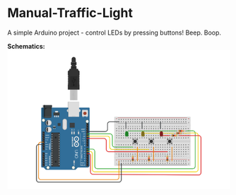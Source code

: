 # Manual-Traffic-Light
A simple Arduino project - control LEDs by pressing buttons! Beep. Boop.

**Schematics:**
<br/>
![Manual-Traffic-Light-Schematics](https://github.com/GReturn/Manual-Traffic-Light/blob/main/Manual-Traffic-Light-LED.png?raw=true)
